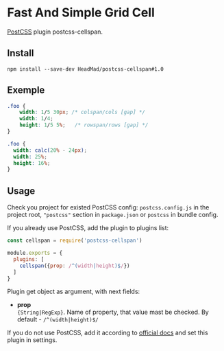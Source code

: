 # Fast And Simple Grid Cell

[PostCSS] plugin postcss-cellspan.

[PostCSS]: https://github.com/postcss/postcss

## Install
```
npm install --save-dev HeadMad/postcss-cellspan#1.0
```

## Exemple
```css
.foo {
    width: 1/5 30px; /* colspan/cols [gap] */
    width: 1/4;
    height: 1/5 5%;   /* rowspan/rows [gap] */
}
```

```css
.foo {
  width: calc(20% - 24px);
  width: 25%;
  height: 16%;
}
```

## Usage

Check you project for existed PostCSS config: `postcss.config.js`
in the project root, `"postcss"` section in `package.json`
or `postcss` in bundle config.

If you already use PostCSS, add the plugin to plugins list:

```javascript
const cellspan = require('postcss-cellspan')

module.exports = {
  plugins: [
    cellspan({prop: /^(width|height)$/})
  ]
}
```
Plugin get object as argument, with next fields:
- **prop**
  <br> `{String|RegExp}`. Name of property, that value mast be checked. By default - `/^(width|height)$/`

If you do not use PostCSS, add it according to [official docs]
and set this plugin in settings.

[official docs]: https://github.com/postcss/postcss#usage
